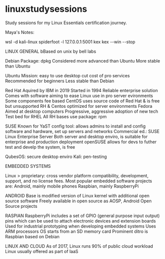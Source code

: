 # linuxstudysessions
Study sessions for my Linux Essentials certification journey.

Maya's Notes:

wsl -d kali-linux
spiderfoot -l 127.0.0.1:5001
kex
kex --win --stop

LINUX GENERAL 
    bBased on unix by bell labs



Debian
    Package: dpkg
    Considered more advanced than Ubuntu
    More stable than Ubuntu

Ubuntu
    Mission: easy to use desktop 
             cut cost of pro services 
    Recommended for beginners 
    Less stable than Debian

Red Hat 
    Aquired by IBM in 2019
    Started in 1994
    Reliable enterprise solution
    Comes with software aiming to ease Linux use in pro server evironments
    Some components fee based
    CentOS uses source code of Red Hat & is free but unsupported
    RH & Centos optimized for server environments
Fedora 
    Aimed at desktop computers 
    Progressive, aggressive adoption of new tech
    Test bed for RHEL 
    All RH bases use package: rpm

SUSE
    Known for YaST config tool: allows admins to install and config software and hardware, set up servers and networks
    Commercial ed.: SUSE Linux Enterprise Server 
                    Both server and desktop enviro, is suitable for enterprise and production deployment 
    openSUSE allows for devs to futher test and develp the system, is free

QubesOS: secure desktop enviro
Kali: pen-testing 

EMBEDDED SYSTEMS

Linux > proprietary: cross vendor platform compatibility, development, support, and no license fees.
Most popular embedded software projects are:
        Android, mainly mobile phones
        Raspbian, mainly RaspberryPi

ANDROID 
Base is modified version of Linux kernel with additional open source software
Freely available in open source as AOSP, Android Open Source projects

RASPIAN 
RaspberryPi includes a set of GPIO (general purpose input output) pins which can be used to attach electronic devices and extension boards
Used for industrial prototyping when developing embedded systems 
Uses ARM processors 
OS starts from an SD memory card
Prominent ditro is Raspbian based on Debian 

LINUX AND CLOUD 
As of 2017, Linux runs 90% of public cloud workload
Linux usually offered as part of IaaS 

